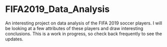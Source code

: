 # FIFA2019_Data_Analysis
An interesting project on data analysis of the FIFA 2019 soccer players.
I will be looking at a few attributes of these players and draw interesting conclusions. This is a work in progress, so check back frequently to see the updates.
